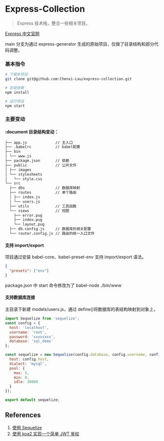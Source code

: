 <!--
 * @Author: 刘晨曦 <lcxcsy@126.com>
 * @Date: 2021-03-18 10:04:42
 * @LastEditTime: 2021-09-07 10:02:05
 * @LastEditors: Please set LastEditors
 * @Description: README
 * @FilePath: \node-jwt-demo\express-based\README.md
-->

# Express-Collection

> Express 技术栈，整合一些相关项目。

[Express 中文官网](https://www.expressjs.com.cn/)

main 分支为通过 express-generator 生成的原始项目，仅做了目录结构和部分代码调整。

### 基本指令

```sh
# 下载本项目
git clone git@github.com:Chenxi-Lau/express-collection.git

# 安装依赖
npm install

# 运行项目
npm start
```

### 主要变动

#### :document 目录结构变动：

```sh
├── app.js             // 主入口
├── .babelrc           // babel配置
├── bin
│ └── www.js
├── package.json       // 依赖
├── public             // 公共文件
│ ├── images
│ └── stylesheets
│   └── style.css
└── src
  ├── dbs              // 数据库映射
  ├── routes           // 单个路由
  │ ├── index.js
  │ └── users.js
  ├── utils            // 工具函数
  └── views            // 视图
    ├── error.pug
    ├── index.pug
    └── layout.pug
  ├── db.config.js     // 数据库的相关配置
  └── router.config.js // 路由的统一入口文件
```

#### 支持 import/export

项目通过安装 babel-core、babel-preset-env 支持 import/export 语法。

```json
{
  "presets": ["env"]
}
```

package.json 中 start 命令修改为了 babel-node ./bin/www

#### 支持数据库连接

主目录下新建 models/users.js，通过 define()将数据库的表结构映射到对象上，

```js
import Sequelize from 'sequelize';
const config = {
  host: 'localhost',
  username: 'root',
  password: 'xxxxxxxx',
  database: 'sql_demo'
};

const sequelize = new Sequelize(config.database, config.username, config.password, {
  host: config.host,
  dialect: 'mysql',
  pool: {
    max: 5,
    min: 0,
    idle: 30000
  }
});

export default sequelize;
```

## References

1. [使用 Sequelize](https://www.liaoxuefeng.com/wiki/1022910821149312/1101571555324224)
2. [使用 koa2 实现一个简单 JWT 鉴权](https://www.jianshu.com/p/34cc51f4ad51)
